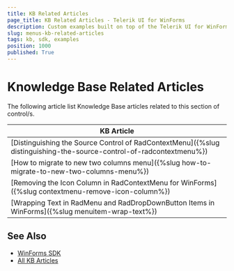 ```yaml
---
title: KB Related Articles
page_title: KB Related Articles - Telerik UI for WinForms
description: Custom examples built on top of the Telerik UI for WinForms control.
slug: menus-kb-related-articles
tags: kb, sdk, examples
position: 1000
published: True
---
```


# Knowledge Base Related Articles

The following article list Knowledge Base articles related to this section of control/s.
<!--KB Articles Table-->

|KB Article|
|----|
|[Distinguishing the Source Control of RadContextMenu]({%slug distinguishing-the-source-control-of-radcontextmenu%})|
|[How to migrate to new two columns menu]({%slug how-to-migrate-to-new-two-columns-menu%})|
|[Removing the Icon Column in RadContextMenu for WinForms]({%slug contextmenu-remove-icon-column%})|
|[Wrapping Text in RadMenu and RadDropDownButton Items in WinForms]({%slug menuitem-wrap-text%})|

## See Also

* [WinForms SDK](https://github.com/telerik/winforms-sdk)
* [All KB Articles](https://docs.telerik.com/devtools/winforms/knowledge-base)
